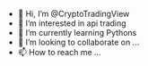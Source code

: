 - 👋 Hi, I’m @CryptoTradingView
- 👀 I’m interested in api trading
- 🌱 I’m currently learning Pythons
- 💞️ I’m looking to collaborate on ...
- 📫 How to reach me ...

<!---
CryptoTradingView/CryptoTradingView is a ✨ special ✨ repository because its `README.md` (this file) appears on your GitHub profile.
You can click the Preview link to take a look at your changes.
--->
